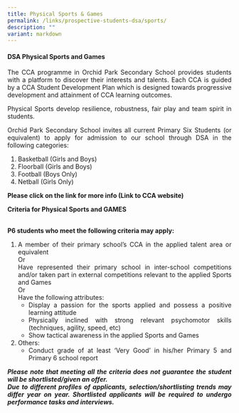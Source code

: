 ```yaml
---
title: Physical Sports & Games
permalink: /links/prospective-students-dsa/sports/
description: ""
variant: markdown
---
```

<div align="justify">

<h4>DSA Physical Sports and Games</h4>

<p>The CCA programme in Orchid Park Secondary School provides students with a platform to discover their interests and talents. Each CCA is guided by a CCA Student Development Plan which is designed towards progressive development and attainment of CCA learning outcomes.</p>

<p>Physical Sports develop resilience, robustness, fair play and team spirit in students.</p>

<p>Orchid Park Secondary School invites all current Primary Six Students (or equivalent) to apply for admission to our school through DSA in the following categories:</p>

<ol><li>Basketball (Girls and Boys)
</li><li>Floorball (Girls and Boys)
</li><li>Football (Boys Only)
</li><li>Netball (Girls Only)</li></ol>

<p><strong>Please click on the link for more info (Link to CCA website)</strong></p>

<strong>Criteria for Physical Sports and GAMES

<br>P6 students who meet the following criteria may apply:</strong>

<ol><li>A member of their primary school’s CCA in the applied talent area or equivalent<br>Or<br>Have represented their primary school in inter-school competitions and/or taken part in external competitions relevant to the applied Sports and Games<br>Or<br>Have the following attributes:
<ul><li>Display a passion for the sports applied and possess a positive learning attitude
</li><li>Physically inclined with strong relevant psychomotor skills (techniques, agility, speed, etc)
</li><li>Show tactical awareness in the applied Sports and Games</li></ul>
</li><li>Others:
	<ul><li>Conduct grade of at least ‘Very Good’ in his/her Primary 5 and Primary 6 school report</li></ul></li></ol>

<p><strong><em>Please note that meeting all the criteria does not guarantee the student will be shortlisted/given an offer.<br>Due to different profiles of applicants, selection/shortlisting trends may differ year on year. Shortlisted applicants will be required to undergo performance tasks and interviews.</em></strong></p>
	
</div>